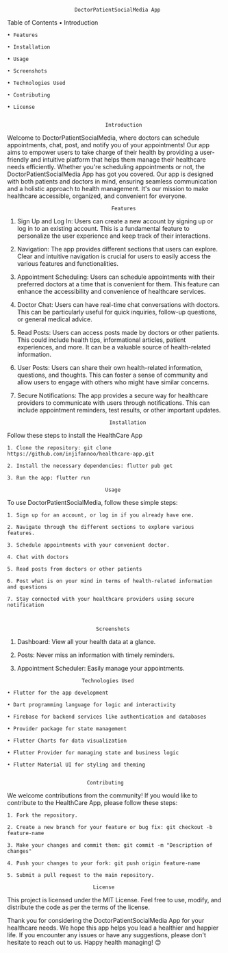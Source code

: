                           DoctorPatientSocialMedia App

 Table of Contents
    • Introduction
    
    • Features
    
    • Installation
    
    • Usage
    
    • Screenshots
    
    • Technologies Used
    
    • Contributing
    
    • License
    
                                    
                                    Introduction
                                    
Welcome to DoctorPatientSocialMedia, where doctors can schedule appointments, chat, post, and notify you of your appointments! 
Our app aims to empower users to take charge of their health by providing a user-friendly and intuitive platform that helps them manage their healthcare needs efficiently. 
Whether you're scheduling appointments or not, the DoctorPatientSocialMedia App has got you covered. 
Our app is designed with both patients and doctors in mind, ensuring seamless communication and a holistic approach to health management. 
It's our mission to make healthcare accessible, organized, and convenient for everyone.


                                      Features
1. Sign Up and Log In: Users can create a new account by signing up or log in to an existing account. This is a fundamental feature to personalize the user experience and keep track of their interactions.

2. Navigation: The app provides different sections that users can explore. Clear and intuitive navigation is crucial for users to easily access the various features and functionalities.
 
3. Appointment Scheduling: Users can schedule appointments with their preferred doctors at a time that is convenient for them. This feature can enhance the accessibility and convenience of healthcare services.
 
4. Doctor Chat: Users can have real-time chat conversations with doctors. This can be particularly useful for quick inquiries, follow-up questions, or general medical advice.
   
5. Read Posts: Users can access posts made by doctors or other patients. This could include health tips, informational articles, patient experiences, and more. It can be a valuable source of health-related information.
 
6. User Posts: Users can share their own health-related information, questions, and thoughts. This can foster a sense of community and allow users to engage with others who might have similar concerns.
 
7. Secure Notifications: The app provides a secure way for healthcare providers to communicate with users through notifications. This can include appointment reminders, test results, or other important updates.


                                     Installation
Follow these steps to install the HealthCare App

    1. Clone the repository: git clone https://github.com/injifannoo/healthcare-app.git
    
    2. Install the necessary dependencies: flutter pub get
    
    3. Run the app: flutter run
    
                                    Usage
To use DoctorPatientSocialMedia, follow these simple steps:

    1. Sign up for an account, or log in if you already have one.
    
    2. Navigate through the different sections to explore various features.
    
    3. Schedule appointments with your convenient doctor.
    
    4. Chat with doctors
    
    5. Read posts from doctors or other patients
    
    6. Post what is on your mind in terms of health-related information and questions
    
    7. Stay connected with your healthcare providers using secure notification


    
                                 Screenshots
  1. Dashboard: View all your health data at a glance.
  
  2. Posts: Never miss an information with timely reminders.
  
  3. Appointment Scheduler: Easily manage your appointments.
  
 
                              Technologies Used
                              
    • Flutter for the app development
    
    • Dart programming language for logic and interactivity
    
    • Firebase for backend services like authentication and databases
    
    • Provider package for state management
    
    • Flutter Charts for data visualization
    
    • Flutter Provider for managing state and business logic
    
    • Flutter Material UI for styling and theming

    
                              Contributing
We welcome contributions from the community! If you would like to contribute to the HealthCare App, please follow these steps:

    1. Fork the repository.
    
    2. Create a new branch for your feature or bug fix: git checkout -b feature-name
    
    3. Make your changes and commit them: git commit -m "Description of changes"
    
    4. Push your changes to your fork: git push origin feature-name
    
    5. Submit a pull request to the main repository.
    
                                License
This project is licensed under the MIT License. Feel free to use, modify, and distribute the code as per the terms of the license.

Thank you for considering the DoctorPatientSocialMedia App for your healthcare needs. We hope this app helps you lead a healthier and happier life. If you encounter any issues or have any suggestions, please don't hesitate to reach out to us. Happy health managing! 😊

